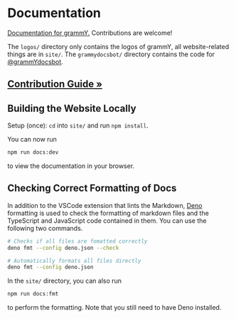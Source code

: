 # Documentation

[Documentation for grammY.](https://grammy.dev) Contributions are welcome!

The `logos/` directory only contains the logos of grammY, all website-related
things are in `site/`. The `grammydocsbot/` directory contains the code for
[@grammYdocsbot](https://t.me/grammYdocsbot).

## [Contribution Guide »](./CONTRIBUTING.md)

## Building the Website Locally

Setup (once): `cd` into `site/` and run `npm install`.

You can now run

```bash
npm run docs:dev
```

to view the documentation in your browser.

## Checking Correct Formatting of Docs

In addition to the VSCode extension that lints the Markdown,
[Deno](https://deno.land/) formatting is used to check the formatting of
markdown files and the TypeScript and JavaScript code contained in them. You can
use the following two commands.

```bash
# Checks if all files are fomatted correctly
deno fmt --config deno.json --check

# Automatically formats all files directly
deno fmt --config deno.json
```

In the `site/` directory, you can also run

```bash
npm run docs:fmt
```

to perform the formatting. Note that you still need to have Deno installed.
